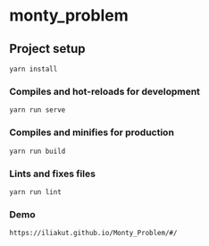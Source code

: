 # monty_problem

## Project setup
```
yarn install
```

### Compiles and hot-reloads for development
```
yarn run serve
```

### Compiles and minifies for production
```
yarn run build
```

### Lints and fixes files
```
yarn run lint
```
### Demo
```
https://iliakut.github.io/Monty_Problem/#/
```
